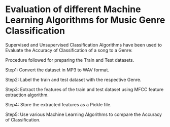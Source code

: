 # Evaluation of different Machine Learning Algorithms for Music Genre Classification


Supervised and Unsupervised Classification Algorithms have been used to Evaluate the Accuracy of Classification of a song to a Genre:

Procedure followed for preparing the Train and Test datasets.

Step1: Convert the dataset in MP3 to WAV format.

Step2: Label the train and test dataset with the respective Genre.

Step3: Extract the features of the train and test dataset using MFCC feature extraction algorithm.

Step4: Store the extracted features as a Pickle file.

Step5: Use various Machine Learning Algorithms to compare the Accuracy of Classification.
